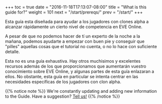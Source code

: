 +++
toc = true
date = "2016-11-18T17:13:07-08:00"
title = "What is this guide for?"
weight = 101
next = "/start/prereqs/"
prev = "/start/"
+++

Esta guía esta diseñada para ayudar a los jugadores con clones alpha a alcanzar rápidamente un cierto nivel de competencia en EVE Online.

A pesar de que no podemos hacer de tí un experto de la noche a la mañana, podemos ayudarte a empezar con buen pie y conseguir que "pilles" aquellas cosas que el tutorial no cuenta, o no lo hace con suficiente detalle.

Esta no es una guía exhaustiva. Hay otros muchisimos y excelentes recursos además de los que proporcionamos
que aumentarán vuestro conocimiento sobre EVE Online, y algunas partes de esta guía enlazaran a ellos. No obstante, esta guía en particular se intenta centrar en las necesidades específicas de los jugadores con clon alpha.

{{% notice note %}}
We're constantly updating and adding new information to the Guide.
Have a suggestion? [Tell us!](https://github.com/ayust/alpha-guide/issues/new)
{{% /notice %}}

